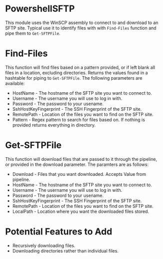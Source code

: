 # PowershellSFTP

This module uses the WinSCP assembly to connect to and download to an SFTP site. Typical use it to identify files with with `Find-Files` function and pipe them to `Get-SFTPFile`.

# Find-Files

This function will find files based on a pattern provided, or if left blank all files in a location, excluding directories. Returns the values found in a hashtable for piping to `Get-SFTPFile`. The following parameters are available:
* HostName - The hostname of the SFTP site you want to connect to.
* Username - The username you will use to log in with.
* Password - The password to your usename.
* SshHostKeyFingerprint - The SSH Fingerprint of the SFTP site.
* RemotePath - Location of the files you want to find on the SFTP site.
* Pattern - Regex pattern to search for files based on. If nothing is provided returns everything in directory.

# Get-SFTPFile

This function will download files that are passed to it through the pipeline, or provided in the download parameter. The paramters are as follows:

* Download - Files that you want downloaded. Accepts Value from pipeline.
* HostName - The hostname of the SFTP site you want to connect to.
* Username - The username you will use to log in with.
* Password - The password to your usename.
* SshHostKeyFingerprint - The SSH Fingerprint of the SFTP site.
* RemotePath - Location of the files you want to find on the SFTP site.
* LocalPath - Location where you want the downloaded files stored.

# Potential Features to Add

* Recursively downloading files.
* Downloading directories rather than individual files.
